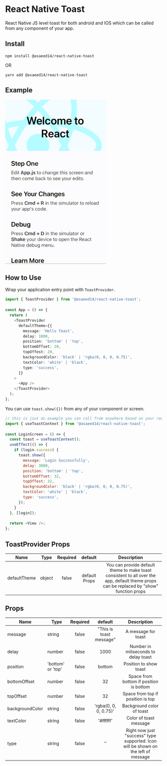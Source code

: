 # React Native Toast

React Native JS level toast for both android and IOS which can be called from any component of your app.

## Install

```
npm install @asaeed14/react-native-toast
```

OR

```
yarn add @asaeed14/react-native-toast
```

## Example

![Toast](https://github.com/asaeed14/react-native-toast/blob/main/toast.gif)

## How to Use

Wrap your application entry point with `ToastProvider`.

```ts
import { ToastProvider } from '@asaeed14/react-native-toast';

const App = () => {
  return (
    <ToastProvider
      defaultTheme={{
        message: 'Hello Toast',
        delay: 1000,
        position: 'bottom' | 'top',
        bottomOffset: 20,
        topOffest: 20,
        backgroundColor: 'black' | 'rgba(0, 0, 0, 0.75)',
        textColor: 'white' | 'black',
        type: 'success',
      }}
    >
      <App />
    </ToastProvider>
  );
};
```

You can use `toast.show({})` from any of your component or screen.

```js
// this is jsut an example you can call from anywhere based on your requirement.
import { useToastContext } from '@asaeed14/react-native-toast';

const LoginScreen = () => {
  const toast = useToastContext();
  useEffect(() => {
    if (login.success) {
      toast.show({
        message: 'Login Successfully',
        delay: 3000,
        position: 'bottom' | 'top',
        bottomOffset: 32,
        topOffest: 32,
        backgroundColor: 'black' | 'rgba(0, 0, 0, 0.75)',
        textColor: 'white' | 'black',
        type: 'success',
      });
    }
  }, [login]);

  return <View />;
};
```

## ToastProvider Props

| Name         | Type   | Required |    default    |                                                               Description                                                                |
| ------------ | ------ | :------: | :-----------: | :--------------------------------------------------------------------------------------------------------------------------------------: |
| defaultTheme | object |  false   | default Props | You can provide default theme to make toast consistent to all over the app, default theme props can be replaced by "show" function props |

## Props

| Name            | Type              | Required |         default         |                                    Description                                     |
| --------------- | ----------------- | :------: | :---------------------: | :--------------------------------------------------------------------------------: |
| message         | string            |  false   | "This is toast message" |                                A message for toast                                 |
| delay           | number            |  false   |          1000           |                        Number in miliseconds to delay toast                        |
| position        | 'bottom' or 'top' |  false   |         bottom          |                               Position to show toast                               |
| bottomOffset    | number            |  false   |           32            |                      Space from bottom if position is bottom                       |
| topOffset       | number            |  false   |           32            |                         Space from top if position is top                          |
| backgroundColor | string            |  false   |  'rgba(0, 0, 0, 0.75)'  |                             Background color of toast                              |
| textColor       | string            |  false   |        '#ffffff'        |                               Color of toast message                               |
| type            | string            |  false   |           ''            | Right now just "success" type supported. Icon will be shown on the left of message |
